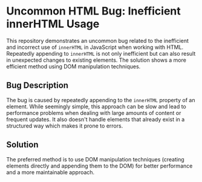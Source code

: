 # Uncommon HTML Bug: Inefficient innerHTML Usage

This repository demonstrates an uncommon bug related to the inefficient and incorrect use of `innerHTML` in JavaScript when working with HTML. Repeatedly appending to `innerHTML` is not only inefficient but can also result in unexpected changes to existing elements.  The solution shows a more efficient method using DOM manipulation techniques.

## Bug Description

The bug is caused by repeatedly appending to the `innerHTML` property of an element.  While seemingly simple, this approach can be slow and lead to performance problems when dealing with large amounts of content or frequent updates.  It also doesn't handle elements that already exist in a structured way which makes it prone to errors.

## Solution

The preferred method is to use DOM manipulation techniques (creating elements directly and appending them to the DOM) for better performance and a more maintainable approach.
